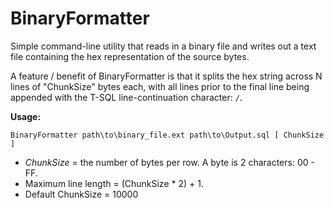 # BinaryFormatter

Simple command-line utility that reads in a binary file and writes out a
text file containing the hex representation of the source bytes.

A feature / benefit of BinaryFormatter is that it splits the hex string
across N lines of "ChunkSize" bytes each, with all lines prior to the
final line being appended with the T-SQL line-continuation character: `/`.

**Usage:**

`BinaryFormatter path\to\binary_file.ext path\to\Output.sql [ ChunkSize ]`

* _ChunkSize_ = the number of bytes per row. A byte is 2 characters: 00 - FF.
* Maximum line length = (ChunkSize * 2) + 1.
* Default ChunkSize = 10000
